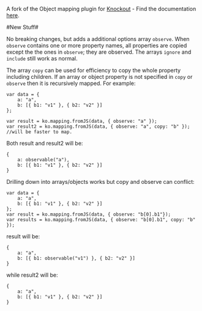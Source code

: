 A fork of the Object mapping plugin for [Knockout](http://knockoutjs.com/) - Find the documentation [here](http://knockoutjs.com/documentation/plugins-mapping.html).

#New Stuff#

No breaking changes, but adds a additional options array `observe`. When `observe` contains one or more property names, all properties are copied except the the ones in `observe`; they are observed. The arrays `ignore` and `include` still work as normal. 

The array `copy` can be used for efficiency to copy the whole property including children. If an array or object property is not specified in `copy` or `observe` then it is recursively mapped. For example:

```
var data = {
	a: "a",
	b: [{ b1: "v1" }, { b2: "v2" }] 
};

var result = ko.mapping.fromJS(data, { observe: "a" });
var result2 = ko.mapping.fromJS(data, { observe: "a", copy: "b" }); //will be faster to map.
```
Both result and result2 will be:
```
{
	a: observable("a"),
	b: [{ b1: "v1" }, { b2: "v2" }] 
}
```

Drilling down into arrays/objects works but copy and observe can conflict:

```
var data = {
	a: "a",
	b: [{ b1: "v1" }, { b2: "v2" }] 
};
var result = ko.mapping.fromJS(data, { observe: "b[0].b1"});
var results = ko.mapping.fromJS(data, { observe: "b[0].b1", copy: "b" });
```
result will be:

```
{
	a: "a",
	b: [{ b1: observable("v1") }, { b2: "v2" }] 
}
```

while result2 will be:

```
{
	a: "a",
	b: [{ b1: "v1" }, { b2: "v2" }] 
}
```

